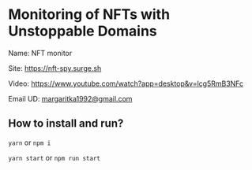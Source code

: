# Monitoring of NFTs with Unstoppable Domains

Name: NFT monitor

Site: https://nft-spy.surge.sh

Video: https://www.youtube.com/watch?app=desktop&v=lcg5RmB3NFc

Email UD: margaritka1992@gmail.com

## How to install and run?

`yarn` or `npm i`

`yarn start` or `npm run start`
